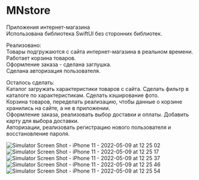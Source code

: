 # MNstore
Приложения интернет-магазина	  
Использована библиотека SwiftUI без сторонних библиотек.  

Реализовано:	  
Товары подгружаются с сайта интернет-магазина в реальном времени.	  
Работает корзина товаров.	  
Оформление заказа - сделана заглушка.	  
Сделана авторизация пользователя.	  

Осталось сделать:  
Каталог загружать характеристики товаров с сайта. Сделать фильтр в каталоге по характеристикам. Сделать кэширование фото.  
Корзина товаров, переделать реализацию, чтобы данные о корзине хранились на сайте, а не в приложении.  
Оформление заказа, реализовать выбор доставки и оплаты. Добавить карту для выбора доставки.  
Авторизации, реализовать регистрацию нового пользователя и восстановление пароля.  

![Simulator Screen Shot - iPhone 11 - 2022-05-09 at 12 25 02](https://user-images.githubusercontent.com/18091220/167381981-5dc93b32-fee8-48b9-8b92-d4e5a7be3b1c.png)
![Simulator Screen Shot - iPhone 11 - 2022-05-09 at 12 25 17](https://user-images.githubusercontent.com/18091220/167382003-19ed54a7-a321-4f3b-996e-00820eebc7f9.png)
![Simulator Screen Shot - iPhone 11 - 2022-05-09 at 12 25 37](https://user-images.githubusercontent.com/18091220/167381950-00059013-9e6b-4861-9a07-96ac8ce34b74.png)
![Simulator Screen Shot - iPhone 11 - 2022-05-09 at 12 25 46](https://user-images.githubusercontent.com/18091220/167381992-9b626458-fbb8-4c88-9ba9-f77050a6b967.png)
![Simulator Screen Shot - iPhone 11 - 2022-05-09 at 12 25 54](https://user-images.githubusercontent.com/18091220/167381934-b3da0652-40ce-4fdf-98b0-68bc45bab9ab.png)
